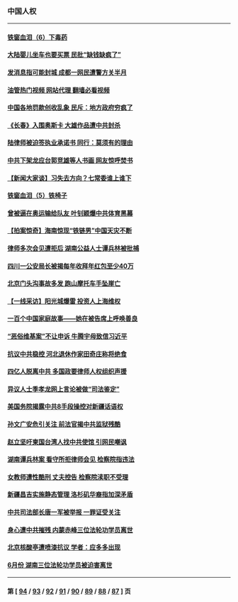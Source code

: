 ### 中国人权
---
#### [铁窗血泪（6）下毒药](../../pages/ncid278/n13793192.md?08312045) 
#### [大陆婴儿坐车也要买票 民批“缺钱缺疯了”](../../pages/ncid278/n13814495.md?08312045) 
#### [发消息指可能封城 成都一网民遭警方关半月](../../pages/ncid278/n13814178.md?08312045) 
#### [油管热门视频 网站代理 翻墙必看视频](http://209.222.30.114:81/youtube.html?08312045)
#### [中国各地罚款创收乱象 民斥：地方政府穷疯了](../../pages/ncid278/n13813735.md?08312045) 
#### [《长春》入围奥斯卡 大雄作品遭中共封杀](../../pages/ncid278/n13813594.md?08312045) 
#### [陆律师被迫签执业承诺书 同行：莫须有的理由](../../pages/ncid278/n13813299.md?08312045) 
#### [中共下架龙应台郭竞雄等人书画 网友惊呼焚书](../../pages/ncid278/n13812903.md?08312045) 
#### [【新闻大家谈】习失去方向？七常委谁上谁下](../../pages/ncid278/n13813143.md?08312045) 
#### [铁窗血泪（5）铁椅子](../../pages/ncid278/n13805871.md?08312045) 
#### [曾被逼在奥运输给队友 叶钊颖爆中共体育黑幕](../../pages/ncid278/n13811680.md?08312045) 
#### [【拍案惊奇】海南惊现“铁链男”中国天灾不断](../../pages/ncid278/n13810847.md?08312045) 
#### [律师多次会见遭拒后 湖南公益人士谭兵林被批捕](../../pages/ncid278/n13811523.md?08312045) 
#### [四川一公安局长被揭每年收拜年红包至少40万](../../pages/ncid278/n13811488.md?08312045) 
#### [北京门头沟事故多发 跑山摩托车手坠崖亡](../../pages/ncid278/n13811392.md?08312045) 
#### [【一线采访】阳光城爆雷 投资人上海维权](../../pages/ncid278/n13810845.md?08312045) 
#### [一百个中国家庭故事——她在被告席上呼唤善良](../../pages/ncid278/n13805472.md?08312045) 
#### [“恶俗维基案”不让申诉 牛腾宇母致信习近平](../../pages/ncid278/n13810855.md?08312045) 
#### [抗议中共稳控 河北退休作家田奇庄称将绝食](../../pages/ncid278/n13810518.md?08312045) 
#### [四亿人脱离中共 多国政要律师人权组织声援](../../pages/ncid278/n13809722.md?08312045) 
#### [异议人士季孝龙网上言论被做“司法鉴定”](../../pages/ncid278/n13809434.md?08312045) 
#### [美国务院揭露中共8手段操控对新疆话语权](../../pages/ncid278/n13809373.md?08312045) 
#### [孙文广安危引关注 前法官揭中共监狱残酷](../../pages/ncid278/n13809359.md?08312045) 
#### [赵立坚吁柬国台湾人找中共使馆 引网民嘲讽](../../pages/ncid278/n13809349.md?08312045) 
#### [湖南谭兵林案 看守所拒律师会见 检察院指违法](../../pages/ncid278/n13809165.md?08312045) 
#### [女教师遭性酷刑 丈夫控告 检察院渎职不受理](../../pages/ncid278/n13808837.md?08312045) 
#### [新疆昌吉实施静态管理 洛杉矶华裔指加深矛盾](../../pages/ncid278/n13808820.md?08312045) 
#### [中共司法部长唐一军被举报 一罪证受关注](../../pages/ncid278/n13808229.md?08312045) 
#### [身心遭中共摧残 内蒙赤峰三位法轮功学员离世](../../pages/ncid278/n13808436.md?08312045) 
#### [北京核酸亭遭喷漆抗议 学者：应多多出现](../../pages/ncid278/n13808352.md?08312045) 
#### [6月份 湖南三位法轮功学员被迫害离世](../../pages/ncid278/n13807730.md?08312045) 

---
#### 第 [ [94](./94.md?08312045) / [93](./93.md?08312045) / [92](./92.md?08312045) / [91](./91.md?08312045) / [90](./90.md?08312045) / [89](./89.md?08312045) / [88](./88.md?08312045) / [87](./87.md?08312045) ] 页
